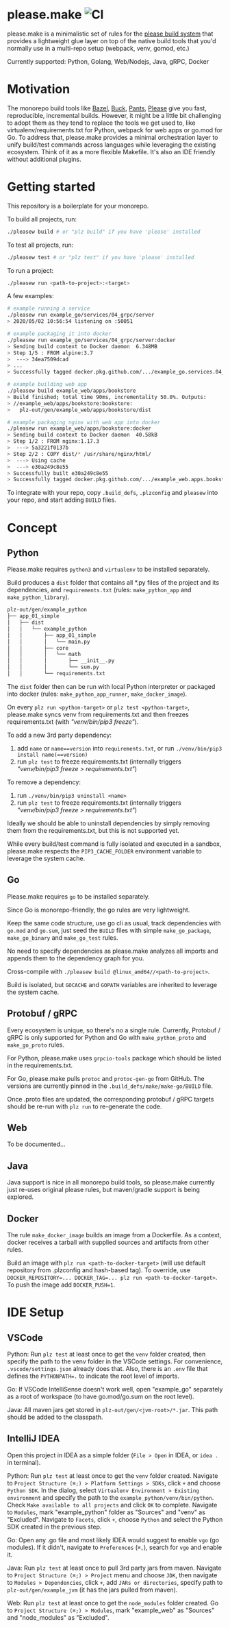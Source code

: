 # please.make ![CI](https://github.com/simplebuild/please.make/workflows/CI/badge.svg?branch=master)

please.make is a minimalistic set of rules for the [please build system](https://github.com/thought-machine/please) that provides a lightweight glue layer on top of the native build tools that you'd normally use in a multi-repo setup (webpack, venv, gomod, etc.)

Currently supported: Python, Golang, Web/Nodejs, Java, gRPC, Docker

Motivation
==========

The monorepo build tools like [Bazel](https://github.com/bazelbuild/bazel), [Buck](https://github.com/facebook/buck), [Pants](https://github.com/pantsbuild/pants), [Please](https://github.com/thought-machine/please) give you fast, reproducible, incremental builds. However, it might be a little bit challenging to adopt them as they tend to replace the tools we get used to, like virtualenv/requirements.txt for Python, webpack for web apps or go.mod for Go. To address that, please.make provides a minimal orchestration layer to unify build/test commands across languages while leveraging the existing ecosystem. Think of it as a more flexible Makefile. It's also an IDE friendly without additional plugins.

Getting started
===============

This repository is a boilerplate for your monorepo.


To build all projects, run:
```sh
./pleasew build # or "plz build" if you have 'please' installed
```

To test all projects, run:
```sh
./pleasew test # or "plz test" if you have 'please' installed
```

To run a project:
```sh
./pleasew run <path-to-project>:<target>
```

A few examples:
```sh
# example running a service
./pleasew run example_go/services/04_grpc/server
> 2020/05/02 10:56:54 listening on :50051

# example packaging it into docker
./pleasew run example_go/services/04_grpc/server:docker
> Sending build context to Docker daemon  6.348MB
> Step 1/5 : FROM alpine:3.7
>  ---> 34ea7509dcad
> ...
> Successfully tagged docker.pkg.github.com/.../example_go.services.04_grpc.server:44ac2c834ef8

# example building web app
./pleasew build example_web/apps/bookstore 
> Build finished; total time 90ms, incrementality 50.0%. Outputs:
> //example_web/apps/bookstore:bookstore:
>   plz-out/gen/example_web/apps/bookstore/dist

# example packaging nginx with web app into docker
./pleasew run example_web/apps/bookstore:docker
> Sending build context to Docker daemon  40.58kB
> Step 1/2 : FROM nginx:1.17.3
>  ---> 5a3221f0137b
> Step 2/2 : COPY dist/* /usr/share/nginx/html/
>  ---> Using cache
>  ---> e30a249c8e55
> Successfully built e30a249c8e55
> Successfully tagged docker.pkg.github.com/.../example_web.apps.bookstore:35a7a76d730a
```

To integrate with your repo, copy `.build_defs`, `.plzconfig` and `pleasew` into your repo, and start adding `BUILD` files.

Concept
=======

Python
------

Please.make requires `python3` and `virtualenv` to be installed separately.

Build produces a `dist` folder that contains all *.py files of the project and its dependencies, and `requirements.txt` (rules: `make_python_app` and `make_python_library`).

```sh
plz-out/gen/example_python
├── app_01_simple
│   ├── dist
│   │   └── example_python
│   │       ├── app_01_simple
│   │       │   └── main.py
│   │       ├── core
│   │       │   └── math
│   │       │       ├── __init__.py
│   │       │       └── sum.py
│   │       └── requirements.txt
```

The `dist` folder then can be run with local Python interpreter or packaged into docker (rules: `make_python_app_runner`, `make_docker_image`).

On every `plz run <python-target>` or `plz test <python-target>`, please.make syncs venv from requirements.txt and then freezes requirements.txt (with *"venv/bin/pip3 freeze"*).

To add a new 3rd party dependency:
1. add `name` or `name==version` into `requirements.txt`, or run `./venv/bin/pip3 install name(==version)`
1. run `plz test` to freeze requirements.txt (internally triggers *"venv/bin/pip3 freeze > requirements.txt"*)

To remove a dependency:
1. run `./venv/bin/pip3 uninstall <name>`
1. run `plz test` to freeze requirements.txt (internally triggers *"venv/bin/pip3 freeze > requirements.txt"*)

Ideally we should be able to uninstall dependencies by simply removing them from the requirements.txt, but this is not supported yet.

While every build/test command is fully isolated and executed in a sandbox, please.make respects the `PIP3_CACHE_FOLDER` environment variable to leverage the system cache.

Go
--

Please.make requires `go` to be installed separately.

Since Go is monorepo-friendly, the go rules are very lightweight.

Keep the same code structure, use go cli as usual, track dependencies with `go.mod` and `go.sum`, just seed the `BUILD` files with simple `make_go_package`, `make_go_binary` and `make_go_test` rules.

No need to specify dependencies as please.make analyzes all imports and appends them to the dependency graph for you.

Cross-compile with `./pleasew build @linux_amd64//<path-to-project>`.

Build is isolated, but `GOCACHE` and `GOPATH` variables are inherited to leverage the system cache.

Protobuf / gRPC
---------------

Every ecosystem is unique, so there's no a single rule. Currently, Protobuf / gRPC is only supported for Python and Go with `make_python_proto` and `make_go_proto` rules.

For Python, please.make uses `grpcio-tools` package which should be listed in the requirements.txt.

For Go, please.make pulls `protoc` and `protoc-gen-go` from GitHub. The versions are currently pinned in the `.build_defs/make/make-go/BUILD` file.

Once .proto files are updated, the corresponding protobuf / gRPC targets should be re-run with `plz run` to re-generate the code.

Web
---

To be documented...

Java
----

Java support is nice in all monorepo build tools, so please.make currently just re-uses original please rules, but maven/gradle support is being explored.

Docker
------

The rule `make_docker_image` builds an image from a Dockerfile. As a context, docker receives a tarball with supplied sources and artifacts from other rules.

Build an image with `plz run <path-to-docker-target>` (will use default repository from .plzconfig and hash-based tag). To override, use `DOCKER_REPOSITORY=... DOCKER_TAG=... plz run <path-to-docker-target>`. To push the image add `DOCKER_PUSH=1`.

IDE Setup
=========

VSCode
------

Python: Run `plz test` at least once to get the `venv` folder created, then specify the path to the venv folder in the VSCode settings. For convenience, `.vscode/settings.json` already does that. Also, there is an `.env` file that defines the `PYTHONPATH=.` to indicate the root level of imports.

Go: If VSCode IntelliSense doesn't work well, open "example_go" separately as a root of workspace (to have go.mod/go.sum on the root level).

Java: All maven jars get stored in `plz-out/gen/<jvm-root>/*.jar`. This path should be added to the classpath.

IntelliJ IDEA
-------------

Open this project in IDEA as a simple folder (`File > Open` in IDEA, or `idea .` in terminal).

Python: Run `plz test` at least once to get the `venv` folder created. Navigate to `Project Structure (⌘;) > Platform Settings > SDKs`, click `+` and choose `Python SDK`. In the dialog, select `Virtualenv Environment > Existing environment` and specify the path to the `example_python/venv/bin/python`. Check `Make available to all projects` and click `OK` to complete. Navigate to `Modules`, mark "example_python" folder as "Sources" and "venv" as "Excluded". Navigate to `Facets`, click `+`, choose `Python` and select the Python SDK created in the previous step.

Go: Open any .go file and most likely IDEA would suggest to enable `vgo` (go modules). If it didn't, navigate to `Preferences` (`⌘,`), search for `vgo` and enable it.

Java: Run `plz test` at least once to pull 3rd party jars from maven. Navigate to `Project Structure (⌘;) > Project` menu and choose `JDK`, then navigate to `Modules > Dependencies`, click `+`, add `JARs or directories`, specify path to `plz-out/gen/example_jvm` (it has the jars pulled from maven).

Web: Run `plz test` at least once to get the `node_modules` folder created. Go to `Project Structure (⌘;) > Modules`, mark "example_web" as "Sources" and "node_modules" as "Excluded".



